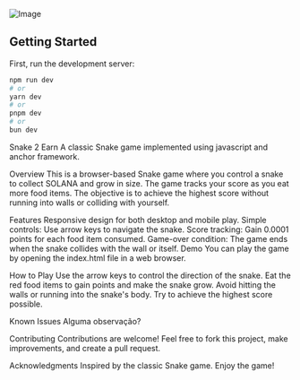 ![Image](https://cdn.discordapp.com/attachments/1093185643045195848/1163327163232165969/fb8e132b-b629-41aa-8889-f383da49ebe9.png?ex=653f2bd9&is=652cb6d9&hm=931d55898ced1e98ed556b7ff22497291e4d7f2aca16a246f6afb23da8a42abc&)


## Getting Started

First, run the development server:

```bash
npm run dev
# or
yarn dev
# or
pnpm dev
# or
bun dev
```

Snake 2 Earn 
A classic Snake game implemented using javascript and anchor framework.

Overview
This is a browser-based Snake game where you control a snake to collect SOLANA and grow in size. The game tracks your score as you eat more food items. The objective is to achieve the highest score without running into walls or colliding with yourself.

Features
Responsive design for both desktop and mobile play.
Simple controls: Use arrow keys to navigate the snake.
Score tracking: Gain 0.0001 points for each food item consumed.
Game-over condition: The game ends when the snake collides with the wall or itself.
Demo
You can play the game by opening the index.html file in a web browser.

How to Play
Use the arrow keys to control the direction of the snake.
Eat the red food items to gain points and make the snake grow.
Avoid hitting the walls or running into the snake's body.
Try to achieve the highest score possible.

Known Issues
Alguma observação?

Contributing
Contributions are welcome! Feel free to fork this project, make improvements, and create a pull request.


Acknowledgments
Inspired by the classic Snake game.
Enjoy the game!